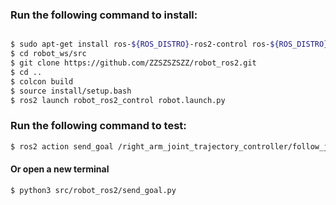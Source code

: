 ### Run the following command to install:

```bash

$ sudo apt-get install ros-${ROS_DISTRO}-ros2-control ros-${ROS_DISTRO}-ros2-controllers ros-${ROS_DISTRO}-gripper-controllers
$ cd robot_ws/src
$ git clone https://github.com/ZZSZSZSZZ/robot_ros2.git
$ cd ..
$ colcon build
$ source install/setup.bash
$ ros2 launch robot_ros2_control robot.launch.py
```

### Run the following command to test:

```bash
$ ros2 action send_goal /right_arm_joint_trajectory_controller/follow_joint_trajectory control_msgs/action/FollowJointTrajectory '{trajectory: {joint_names: ["arm_right_joint1"], points: [{positions: [0.5], time_from_start: {sec: 1, nanosec: 0}}]}}'
```
#### Or open a new terminal

```bash
$ python3 src/robot_ros2/send_goal.py
```
